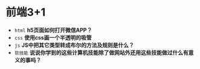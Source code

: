 # 前端3+1
- `html` **h5页面如何打开微信APP？**
- `css` **使用css画一个半透明的吸管**
- `js` **JS中把其它类型转成布尔的方法及规则是什么？**
- `软技能` **说说你学到的这些计算机技能除了做网站外还用这些技能做过什么有意义的事吗？**
